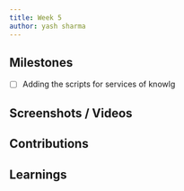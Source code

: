 ```yaml
---
title: Week 5
author: yash sharma
---
```


## Milestones

- [ ] Adding the scripts for services of knowlg

## Screenshots / Videos 

## Contributions

## Learnings